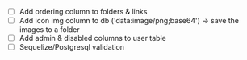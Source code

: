 - [ ] Add ordering column to folders & links
- [ ] Add icon img column to db ('data:image/png;base64') -> save the images to a folder
- [ ] Add admin & disabled columns to user table
- [ ] Sequelize/Postgresql validation
